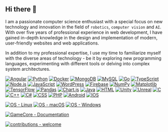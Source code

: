 ## Hi there 👋


I am a passionate computer science enthusiast with a special focus on new technology and innovation in the field of ``robotics``, ``computer vision`` and ``AI``. With over five years of professional experience in web development, I have gained in-depth knowledge in the design and implementation of modern, user-friendly websites and web applications.

In addition to my professional expertise, I use my time to familiarize myself with the diverse areas of technology - be it by exploring new programming languages, experimenting with different tools or delving into complex system architectures.

[![Angular](https://img.shields.io/badge/angular-grey?style=for-the-badge&logo=angular)](https://angular.dev/ "Go to Angular dev homepage")
[![Python](https://img.shields.io/badge/python-grey?style=for-the-badge&logo=python)](https://python.org "Go to Python homepage")
[![Docker](https://img.shields.io/badge/docker-grey?style=for-the-badge&logo=docker)](https://www.docker.com/ "Go to Docker homepage")
[![MongoDB](https://img.shields.io/badge/mongodb-grey?style=for-the-badge&logo=mongodb)](https://www.mongodb.com/ "Go to MongoDB homepage")
[![MySQL](https://img.shields.io/badge/mysql-grey?style=for-the-badge&logo=mysql)](https://www.mysql.com/ "Go to MySQL homepage")
[![Go](https://img.shields.io/badge/go-grey?style=for-the-badge&logo=go)](https://golang.org "Go to Go homepage")
[![TypeScript](https://img.shields.io/badge/typescript-grey?style=for-the-badge&logo=typescript)](https://typescriptlang.org "Go to TypeScript homepage")
[![Node.js](https://img.shields.io/badge/node.js-grey?style=for-the-badge&logo=node.js)](https://nodejs.org "Go to Node.js homepage")
[![JavaScript](https://img.shields.io/badge/javascript-grey?style=for-the-badge&logo=javascript)](https://www.javascript.com/ "Go to JavaScript homepage")
[![WordPress](https://img.shields.io/badge/wordpress-grey?style=for-the-badge&logo=wordpress)](https://wordpress.com/de/ "Go to WordPress homepage")
[![Firebase](https://img.shields.io/badge/firebase-grey?style=for-the-badge&logo=firebase)](https://firebase.google.com/ "Go to Firebase homepage")
[![NumPy](https://img.shields.io/badge/numpy-grey?style=for-the-badge&logo=numpy)](https://numpy.org/ "Go to NumPy homepage")
[![Matplotlib](https://img.shields.io/badge/matplotlib-grey?style=for-the-badge&logo=matplotlib)](https://matplotlib.org/ "Go to Matplotlib homepage")
[![TensorFlow](https://img.shields.io/badge/tensorflow-grey?style=for-the-badge&logo=tensorflow)](https://www.tensorflow.org/ "Go to TensorFlow homepage")
[![Pandas](https://img.shields.io/badge/pandas-grey?style=for-the-badge&logo=pandas)](https://pandas.pydata.org/ "Go to Pandas homepage")
[![Chart.js](https://img.shields.io/badge/Chart.js-grey?style=for-the-badge&logo=chartdotjs)](https://www.chartjs.org/ "Go to Chart.js homepage")
[![Java](https://img.shields.io/badge/java-grey?style=for-the-badge&logo=openjdk)](https://openjdk.org/ "Go to OpenJDK homepage")
[![HTML](https://img.shields.io/badge/HTML-grey?style=for-the-badge&logo=html5)](https://www.w3schools.com/html/ "Go to HTML W3Schools")
[![Unity](https://img.shields.io/badge/Unity-grey?style=for-the-badge&logo=unity)](https://unity.com/de "Go to Unity homepage")
[![Unreal](https://img.shields.io/badge/unreal-grey?style=for-the-badge&logo=unrealengine)](https://www.unrealengine.com/de "Go to Unreal homepage")
[![C](https://img.shields.io/badge/c-grey?style=for-the-badge&logo=c)]()
[![C++](https://img.shields.io/badge/c%2B%2B-grey?style=for-the-badge&logo=c%2B%2B)]()
[![C#](https://img.shields.io/badge/C%23-grey?style=for-the-badge&logo=cshrp)]()
[![CSS](https://img.shields.io/badge/css-grey?style=for-the-badge&logo=css)]()
[![PHP](https://img.shields.io/badge/php-grey?style=for-the-badge&logo=php)](https://www.php.net/ "Go to PHP homepage")
[![Android](https://img.shields.io/badge/android-grey?style=for-the-badge&logo=android)](https://www.android.com/intl/de_de/ "Go to Android homepage")
[![IOS](https://img.shields.io/badge/ios-grey?style=for-the-badge&logo=ios)](https://developer.apple.com/documentation "Go to Apple dev homepage")


[![OS - Linux](https://img.shields.io/badge/OS-Linux-blue?logo=linux&logoColor=white)](https://www.linux.org/ "Go to Linux homepage")
[![OS - macOS](https://img.shields.io/badge/OS-macOS-blue?logo=apple&logoColor=white)](https://www.apple.com/macos/ "Go to Apple homepage")
[![OS - Windows](https://img.shields.io/badge/OS-Windows-blue?logo=windows&logoColor=white)](https://www.microsoft.com/ "Go to Microsoft homepage")

[![GameCore - Documentation](https://img.shields.io/badge/gamecore-Documentation-blue?style=for-the-badge)](https://gamecore.readthedocs.io/en/latest/ "Go to project documentation")

[![contributions - welcome](https://img.shields.io/badge/contributions-welcome-blue)](/CONTRIBUTING.md "Go to contributions doc")

<!--
**NiklasDerEchte/NiklasDerEchte** is a ✨ _special_ ✨ repository because its `README.md` (this file) appears on your GitHub profile.

Here are some ideas to get you started:

- 🔭 I’m currently working on ...
- 🌱 I’m currently learning ...
- 👯 I’m looking to collaborate on ...
- 🤔 I’m looking for help with ...
- 💬 Ask me about ...
- 📫 How to reach me: ...
- 😄 Pronouns: ...
- ⚡ Fun fact: ...
-->
